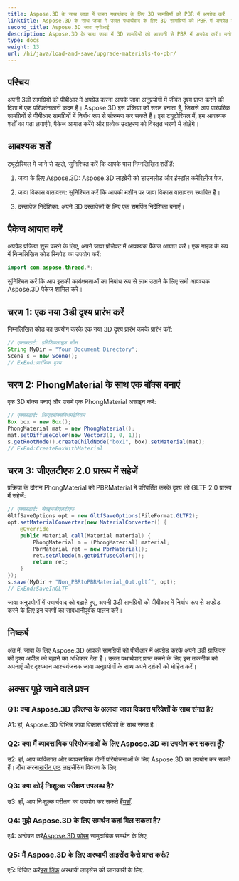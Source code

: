 ```yaml
---
title: Aspose.3D के साथ जावा में उन्नत यथार्थवाद के लिए 3D सामग्रियों को PBR में अपग्रेड करें
linktitle: Aspose.3D के साथ जावा में उन्नत यथार्थवाद के लिए 3D सामग्रियों को PBR में अपग्रेड करें
second_title: Aspose.3D जावा एपीआई
description: Aspose.3D के साथ जावा में 3D सामग्रियों को आसानी से PBR में अपग्रेड करें। मनोरम दृश्यों के लिए उन्नत यथार्थवाद प्राप्त करें।
type: docs
weight: 13
url: /hi/java/load-and-save/upgrade-materials-to-pbr/
---
```

## परिचय

अपनी 3डी सामग्रियों को पीबीआर में अपग्रेड करना आपके जावा अनुप्रयोगों में जीवंत दृश्य प्राप्त करने की दिशा में एक परिवर्तनकारी कदम है। Aspose.3D इस प्रक्रिया को सरल बनाता है, जिससे आप पारंपरिक सामग्रियों से पीबीआर सामग्रियों में निर्बाध रूप से संक्रमण कर सकते हैं। इस ट्यूटोरियल में, हम आवश्यक शर्तों का पता लगाएंगे, पैकेज आयात करेंगे और प्रत्येक उदाहरण को विस्तृत चरणों में तोड़ेंगे।

## आवश्यक शर्तें

ट्यूटोरियल में जाने से पहले, सुनिश्चित करें कि आपके पास निम्नलिखित शर्तें हैं:

1.  जावा के लिए Aspose.3D: Aspose.3D लाइब्रेरी को डाउनलोड और इंस्टॉल करें[रिलीज पेज](https://releases.aspose.com/3d/java/).

2. जावा विकास वातावरण: सुनिश्चित करें कि आपकी मशीन पर जावा विकास वातावरण स्थापित है।

3. दस्तावेज़ निर्देशिका: अपने 3D दस्तावेज़ों के लिए एक समर्पित निर्देशिका बनाएँ।

## पैकेज आयात करें

अपग्रेड प्रक्रिया शुरू करने के लिए, अपने जावा प्रोजेक्ट में आवश्यक पैकेज आयात करें। एक गाइड के रूप में निम्नलिखित कोड स्निपेट का उपयोग करें:

```java
import com.aspose.threed.*;
```

सुनिश्चित करें कि आप इसकी कार्यक्षमताओं का निर्बाध रूप से लाभ उठाने के लिए सभी आवश्यक Aspose.3D पैकेज शामिल करें।

## चरण 1: एक नया 3डी दृश्य प्रारंभ करें

निम्नलिखित कोड का उपयोग करके एक नया 3D दृश्य प्रारंभ करके प्रारंभ करें:

```java
// एक्सस्टार्ट: इनिशियलाइज़ सीन
String MyDir = "Your Document Directory";
Scene s = new Scene();
// ExEnd:प्रारंभिक दृश्य
```

## चरण 2: PhongMaterial के साथ एक बॉक्स बनाएं

एक 3D बॉक्स बनाएं और उसमें एक PhongMaterial असाइन करें:

```java
// एक्सस्टार्ट: क्रिएटबॉक्सविथमटेरियल
Box box = new Box();
PhongMaterial mat = new PhongMaterial();
mat.setDiffuseColor(new Vector3(1, 0, 1));
s.getRootNode().createChildNode("box1", box).setMaterial(mat);
// ExEnd:CreateBoxWithMaterial
```

## चरण 3: जीएलटीएफ 2.0 प्रारूप में सहेजें

प्रक्रिया के दौरान PhongMaterial को PBRMaterial में परिवर्तित करके दृश्य को GLTF 2.0 प्रारूप में सहेजें:

```java
// एक्सस्टार्ट: सेवइनजीएलटीएफ
GltfSaveOptions opt = new GltfSaveOptions(FileFormat.GLTF2);
opt.setMaterialConverter(new MaterialConverter() {
    @Override
    public Material call(Material material) {
        PhongMaterial m = (PhongMaterial) material;
        PbrMaterial ret = new PbrMaterial();
        ret.setAlbedo(m.getDiffuseColor());
        return ret;
    }
});
s.save(MyDir + "Non_PBRtoPBRMaterial_Out.gltf", opt);
// ExEnd:SaveInGLTF
```

जावा अनुप्रयोगों में यथार्थवाद को बढ़ाते हुए, अपनी 3डी सामग्रियों को पीबीआर में निर्बाध रूप से अपग्रेड करने के लिए इन चरणों का सावधानीपूर्वक पालन करें।

## निष्कर्ष

अंत में, जावा के लिए Aspose.3D आपको सामग्रियों को पीबीआर में अपग्रेड करके अपने 3डी ग्राफिक्स की दृश्य अपील को बढ़ाने का अधिकार देता है। उन्नत यथार्थवाद प्राप्त करने के लिए इस तकनीक को अपनाएं और दृश्यमान आश्चर्यजनक जावा अनुप्रयोगों के साथ अपने दर्शकों को मोहित करें।

## अक्सर पूछे जाने वाले प्रश्न

### Q1: क्या Aspose.3D एक्लिप्स के अलावा जावा विकास परिवेशों के साथ संगत है?

A1: हां, Aspose.3D विभिन्न जावा विकास परिवेशों के साथ संगत है।

### Q2: क्या मैं व्यावसायिक परियोजनाओं के लिए Aspose.3D का उपयोग कर सकता हूँ?

 उ2: हां, आप व्यक्तिगत और व्यावसायिक दोनों परियोजनाओं के लिए Aspose.3D का उपयोग कर सकते हैं। दौरा करना[खरीद पृष्ठ](https://purchase.aspose.com/buy) लाइसेंसिंग विवरण के लिए.

### Q3: क्या कोई निःशुल्क परीक्षण उपलब्ध है?

उ3: हाँ, आप निःशुल्क परीक्षण का उपयोग कर सकते हैं[यहाँ](https://releases.aspose.com/).

### Q4: मुझे Aspose.3D के लिए समर्थन कहां मिल सकता है?

 ए4: अन्वेषण करें[Aspose.3D फोरम](https://forum.aspose.com/c/3d/18) सामुदायिक समर्थन के लिए.

### Q5: मैं Aspose.3D के लिए अस्थायी लाइसेंस कैसे प्राप्त करूं?

 ए5: विजिट करें[इस लिंक](https://purchase.aspose.com/temporary-license/) अस्थायी लाइसेंस की जानकारी के लिए.